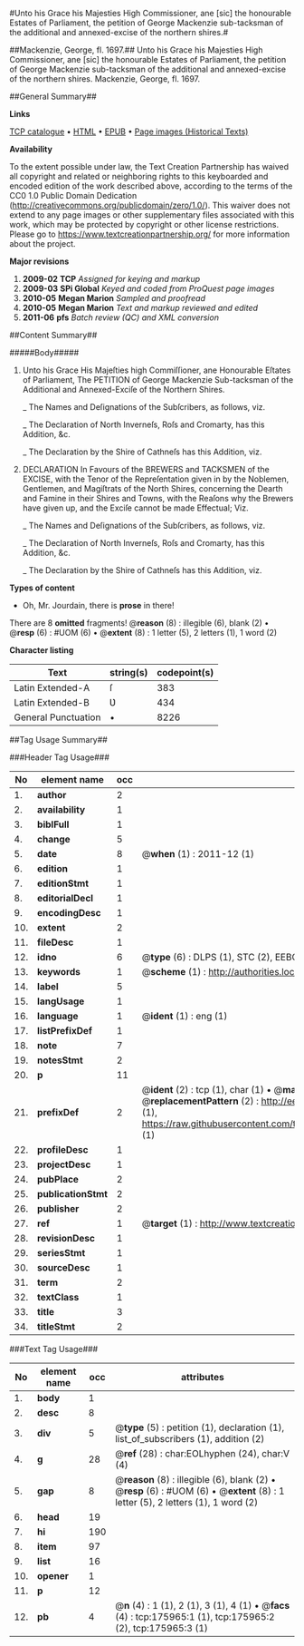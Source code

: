 #Unto his Grace his Majesties High Commissioner, ane [sic] the honourable Estates of Parliament, the petition of George Mackenzie sub-tacksman of the additional and annexed-excise of the northern shires.#

##Mackenzie, George, fl. 1697.##
Unto his Grace his Majesties High Commissioner, ane [sic] the honourable Estates of Parliament, the petition of George Mackenzie sub-tacksman of the additional and annexed-excise of the northern shires.
Mackenzie, George, fl. 1697.

##General Summary##

**Links**

[TCP catalogue](http://www.ota.ox.ac.uk/tcp/)  • 
[HTML](http://tei.it.ox.ac.uk/tcp/Texts-HTML/free/B04/B04365.html)  • 
[EPUB](http://tei.it.ox.ac.uk/tcp/Texts-EPUB/free/B04/B04365.epub) • 
[Page images (Historical Texts)](https://historicaltexts.jisc.ac.uk/eebo-52614779e)

**Availability**

To the extent possible under law, the Text Creation Partnership has waived all copyright and related or neighboring rights to this keyboarded and encoded edition of the work described above, according to the terms of the CC0 1.0 Public Domain Dedication (http://creativecommons.org/publicdomain/zero/1.0/). This waiver does not extend to any page images or other supplementary files associated with this work, which may be protected by copyright or other license restrictions. Please go to https://www.textcreationpartnership.org/ for more information about the project.

**Major revisions**

1. __2009-02__ __TCP__ *Assigned for keying and markup*
1. __2009-03__ __SPi Global__ *Keyed and coded from ProQuest page images*
1. __2010-05__ __Megan Marion__ *Sampled and proofread*
1. __2010-05__ __Megan Marion__ *Text and markup reviewed and edited*
1. __2011-06__ __pfs__ *Batch review (QC) and XML conversion*

##Content Summary##

#####Body#####

1. Unto his Grace His Majeſties high Commiſſioner, ane Honourable Eſtates of Parliament, The PETITION of George Mackenzie Sub-tacksman of the Additional and Annexed-Exciſe of the Northern Shires.

    _ The Names and Deſignations of the Subſcribers, as follows, viz.

    _ The Declaration of North Inverneſs, Roſs and Cromarty, has this Addition, &c.

    _ The Declaration by the Shire of Cathneſs has this Addition, viz.

1. DECLARATION In Favours of the BREWERS and TACKSMEN of the EXCISE, with the Tenor of the Repreſentation given in by the Noblemen, Gentlemen, and Magiſtrats of the North Shires, concerning the Dearth and Famine in their Shires and Towns, with the Reaſons why the Brewers have given up, and the Exciſe cannot be made Effectual; Viz.

    _ The Names and Deſignations of the Subſcribers, as follows, viz.

    _ The Declaration of North Inverneſs, Roſs and Cromarty, has this Addition, &c.

    _ The Declaration by the Shire of Cathneſs has this Addition, viz.

**Types of content**

  * Oh, Mr. Jourdain, there is **prose** in there!

There are 8 **omitted** fragments! 
 @__reason__ (8) : illegible (6), blank (2)  •  @__resp__ (6) : #UOM (6)  •  @__extent__ (8) : 1 letter (5), 2 letters (1), 1 word (2)

**Character listing**


|Text|string(s)|codepoint(s)|
|---|---|---|
|Latin Extended-A|ſ|383|
|Latin Extended-B|Ʋ|434|
|General Punctuation|•|8226|

##Tag Usage Summary##

###Header Tag Usage###

|No|element name|occ|attributes|
|---|---|---|---|
|1.|__author__|2||
|2.|__availability__|1||
|3.|__biblFull__|1||
|4.|__change__|5||
|5.|__date__|8| @__when__ (1) : 2011-12 (1)|
|6.|__edition__|1||
|7.|__editionStmt__|1||
|8.|__editorialDecl__|1||
|9.|__encodingDesc__|1||
|10.|__extent__|2||
|11.|__fileDesc__|1||
|12.|__idno__|6| @__type__ (6) : DLPS (1), STC (2), EEBO-CITATION (1), OCLC (1), VID (1)|
|13.|__keywords__|1| @__scheme__ (1) : http://authorities.loc.gov/ (1)|
|14.|__label__|5||
|15.|__langUsage__|1||
|16.|__language__|1| @__ident__ (1) : eng (1)|
|17.|__listPrefixDef__|1||
|18.|__note__|7||
|19.|__notesStmt__|2||
|20.|__p__|11||
|21.|__prefixDef__|2| @__ident__ (2) : tcp (1), char (1)  •  @__matchPattern__ (2) : ([0-9\-]+):([0-9IVX]+) (1), (.+) (1)  •  @__replacementPattern__ (2) : http://eebo.chadwyck.com/downloadtiff?vid=$1&page=$2 (1), https://raw.githubusercontent.com/textcreationpartnership/Texts/master/tcpchars.xml#$1 (1)|
|22.|__profileDesc__|1||
|23.|__projectDesc__|1||
|24.|__pubPlace__|2||
|25.|__publicationStmt__|2||
|26.|__publisher__|2||
|27.|__ref__|1| @__target__ (1) : http://www.textcreationpartnership.org/docs/. (1)|
|28.|__revisionDesc__|1||
|29.|__seriesStmt__|1||
|30.|__sourceDesc__|1||
|31.|__term__|2||
|32.|__textClass__|1||
|33.|__title__|3||
|34.|__titleStmt__|2||


###Text Tag Usage###

|No|element name|occ|attributes|
|---|---|---|---|
|1.|__body__|1||
|2.|__desc__|8||
|3.|__div__|5| @__type__ (5) : petition (1), declaration (1), list_of_subscribers (1), addition (2)|
|4.|__g__|28| @__ref__ (28) : char:EOLhyphen (24), char:V (4)|
|5.|__gap__|8| @__reason__ (8) : illegible (6), blank (2)  •  @__resp__ (6) : #UOM (6)  •  @__extent__ (8) : 1 letter (5), 2 letters (1), 1 word (2)|
|6.|__head__|19||
|7.|__hi__|190||
|8.|__item__|97||
|9.|__list__|16||
|10.|__opener__|1||
|11.|__p__|12||
|12.|__pb__|4| @__n__ (4) : 1 (1), 2 (1), 3 (1), 4 (1)  •  @__facs__ (4) : tcp:175965:1 (1), tcp:175965:2 (2), tcp:175965:3 (1)|
